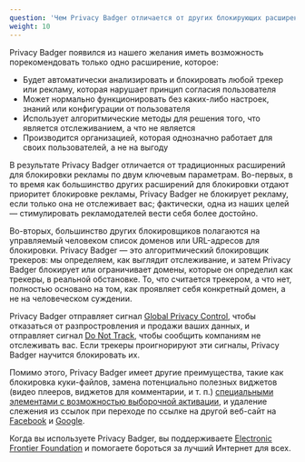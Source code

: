 ```yaml
---
question: 'Чем Privacy Badger отличается от других блокирующих расширений?'
weight: 10
---
```


Privacy Badger появился из нашего желания иметь возможность порекомендовать только одно расширение, которое:

- Будет автоматически анализировать и блокировать любой трекер или рекламу, которая нарушает принцип согласия пользователя
- Может нормально функционировать без каких-либо настроек, знаний или конфигурации от пользователя
- Использует алгоритмические методы для решения того, что является отслеживанием, а что не является
- Производится организацией, которая однозначно работает для своих пользователей, а не на выгоду

В результате Privacy Badger отличается от традиционных расширений для блокировки рекламы по двум ключевым параметрам. Во-первых, в то время как большинство других расширений для блокировки отдают приоритет блокировке рекламы, Privacy Badger не блокирует рекламу, если только она не отслеживает вас; фактически, одна из наших целей — стимулировать рекламодателей вести себя более достойно.

Во-вторых, большинство других блокировщиков полагаются на управляемый человеком список доменов или URL-адресов для блокировки. Privacy Badger — это алгоритмический блокировщик трекеров: мы определяем, как выглядит отслеживание, и затем Privacy Badger блокирует или ограничивает домены, которые он определил как трекеры, в реальной обстановке. То, что считается трекером, а что нет, полностью основано на том, как проявляет себя конкретный домен, а не на человеческом суждении.

Privacy Badger отправляет сигнал [Global Privacy Control](https://globalprivacycontrol.org/), чтобы отказаться от разпростровления и продажи ваших данных, и отправляет сигнал [Do Not Track](https://www.eff.org/issues/do-not-track), чтобы сообщить компаниям не отслеживать вас. Если трекеры проигнорируют эти сигналы, Privacy Badger научится блокировать их.

Помимо этого, Privacy Badger имеет другие преимущества, такие как блокировка куки-файлов, замена потенциально полезных виджетов (видео плееров, виджетов для комментарии, и т. п.) [специальными элементами с возможностью выборочной активации](#How-does-Privacy-Badger-handle-social-media-widgets), и удаление слежения из ссылок при переходе по ссылке на другой веб-сайт на [Facebook](https://www.eff.org/deeplinks/2018/05/privacy-badger-rolls-out-new-ways-fight-facebook-tracking) и [Google](https://www.eff.org/deeplinks/2018/10/privacy-badger-now-fights-more-sneaky-google-tracking).

Когда вы используете Privacy Badger, вы поддерживаете [Electronic Frontier Foundation](https://www.eff.org/) и помогаете бороться за лучший Интернет для всех.
